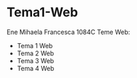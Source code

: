 # Tema1-Web
Ene Mihaela Francesca 1084C
Teme Web: 
  - Tema 1 Web 
  - Tema 2 Web 
  - Tema 3 Web
  - Tema 4 Web


